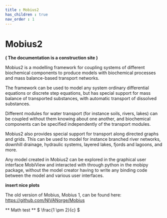 ```yaml
---
title : Mobius2
has_children : true
nav_order : 1
---
```


# Mobius2

**( The documentation is a construction site )**

Mobius2 is a modelling framework for coupling systems of different biochemical components to produce models with biochemical processes and mass balance-based transport networks.

The framework can be used to model any system ordinary differential equations or discrete step equations, but has special support for mass balance of transported substances, with automatic transport of dissolved substances.

Different modules for water transport (for instance soils, rivers, lakes) can be coupled without them knowing about one another, and biochemical components can be specified independently of the transport modules.

Mobius2 also provides special support for transport along directed graphs and grids. This can be used to model for instance branched river networks, downhill drainage, hydraulic systems, layered lakes, fjords and lagoons, and more.

Any model created in Mobius2 can be explored in the graphical user interface MobiView and interacted with through python in the mobipy package, without the model creator having to write any binding code between the model and various user interfaces.

**insert nice plots**

The old version of Mobius, Mobius 1, can be found here:
https://github.com/NIVANorge/Mobius


** Math test **
$ \frac{1 \pm 2}{c} $
